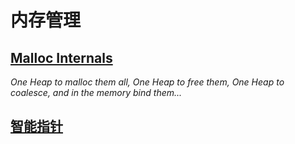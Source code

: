 # 内存管理

## [Malloc Internals](MallocInternals.md)

*One Heap to malloc them all, One Heap to free them, One Heap to coalesce, and in the memory bind them...*

## [智能指针]()

